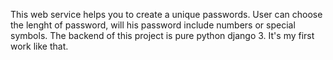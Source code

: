 This web service helps you to create a unique passwords. User can choose the lenght of password, will his password include numbers or special symbols.
The backend of this project is pure python django 3. It's my first work like that.
